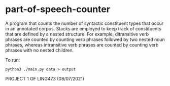 # part-of-speech-counter
A program that counts the number of syntactic constituent types that occur in an annotated corpus. 
Stacks are employed to keep track of constituents that are defined by a nested structure. For example, ditransitive verb phrases are counted by counting verb phrases followed by two nested noun phrases, whereas intransitive verb phrases are counted by counting verb phrases with no nested children. 

To run: 

```
python3 ./main.py data > output
```

PROJECT 1 OF LING473 (08/07/2021)
